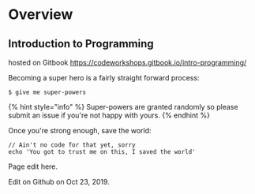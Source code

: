 # Overview

## Introduction to Programming


hosted on Gitbook
  <https://codeworkshops.gitbook.io/intro-programming/>

Becoming a super hero is a fairly straight forward process:

```
$ give me super-powers
```

{% hint style="info" %}
 Super-powers are granted randomly so please submit an issue if you're not happy with yours.
{% endhint %}

Once you're strong enough, save the world:

```
// Ain't no code for that yet, sorry
echo 'You got to trust me on this, I saved the world'
```

Page edit here.

Edit on Github on Oct 23, 2019.


